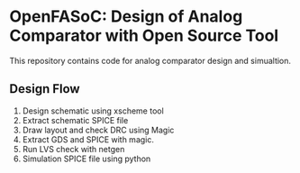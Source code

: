 # OpenFASoC: Design of Analog Comparator with Open Source Tool
This repository contains code for analog comparator design and simualtion.


##  Design Flow
1. Design schematic using xscheme tool
2. Extract schematic SPICE file
3. Draw layout and check DRC using Magic
4. Extract GDS and SPICE with magic.
5. Run LVS check with netgen
6. Simulation SPICE file using python
